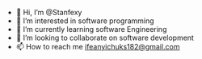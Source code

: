 - 👋 Hi, I’m @Stanfexy
- 👀 I’m interested in software programming
- 🌱 I’m currently learning software Engineering
- 💞️ I’m looking to collaborate on software development
- 📫 How to reach me ifeanyichuks182@gmail.com

<!---
Stanfexy/Stanfexy is a ✨ special ✨ repository because its `README.md` (this file) appears on your GitHub profile.
You can click the Preview link to take a look at your changes.
--->
